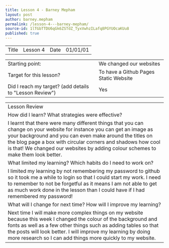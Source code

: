 ```yaml
---
title: Lesson 4 - Barney Mepham
layout: post
author: barney.mepham
permalink: /lesson-4---barney-mepham/
source-id: 1lTGbTTDU6qGk6ZSTdZ_TyxVwhzILafq8PGYUOcaKUu8
published: true
---
```

<table>
  <tr>
    <td>Title</td>
    <td>Lesson 4</td>
    <td>Date</td>
    <td>01/01/01</td>
  </tr>
</table>


<table>
  <tr>
    <td>Starting point:</td>
    <td>We changed our websites</td>
  </tr>
  <tr>
    <td>Target for this lesson?</td>
    <td>To have a Github Pages Static Website</td>
  </tr>
  <tr>
    <td>Did I reach my target? 
(add details to "Lesson Review")</td>
    <td>Yes</td>
  </tr>
</table>


<table>
  <tr>
    <td>Lesson Review</td>
  </tr>
  <tr>
    <td>How did I learn? What strategies were effective? </td>
  </tr>
  <tr>
    <td>I learnt that there were many different things that you can change on your website for instance you can get an image as your background and you can even make around the titles on the blog page a box with circular corners and shadows how cool is that! We changed our websites by adding colour schemes to make them look better.</td>
  </tr>
  <tr>
    <td>What limited my learning? Which habits do I need to work on? </td>
  </tr>
  <tr>
    <td>I limited my learning by not remembering my password to github so it took me a while to login so that I could start my work. I need to remember to not be forgetful as it means I am not able to get as much work done in the lesson than I could have if I had remembered my password!</td>
  </tr>
  <tr>
    <td>What will I change for next time? How will I improve my learning?</td>
  </tr>
  <tr>
    <td>Next time I will make more complex things on my website because this week I changed the colour of the background and fonts as well as a few other things such as adding tables so that the posts will look better. I will improve my learning by doing more research so I can add things more quickly to my website.</td>
  </tr>
</table>


